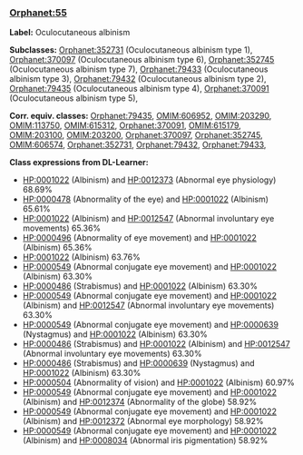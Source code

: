 
### [Orphanet:55](http://www.orpha.net/ORDO/Orphanet_55)
**Label:** Oculocutaneous albinism

**Subclasses:** [Orphanet:352731](http://www.orpha.net/ORDO/Orphanet_352731) (Oculocutaneous albinism type 1), [Orphanet:370097](http://www.orpha.net/ORDO/Orphanet_370097) (Oculocutaneous albinism type 6), [Orphanet:352745](http://www.orpha.net/ORDO/Orphanet_352745) (Oculocutaneous albinism type 7), [Orphanet:79433](http://www.orpha.net/ORDO/Orphanet_79433) (Oculocutaneous albinism type 3), [Orphanet:79432](http://www.orpha.net/ORDO/Orphanet_79432) (Oculocutaneous albinism type 2), [Orphanet:79435](http://www.orpha.net/ORDO/Orphanet_79435) (Oculocutaneous albinism type 4), [Orphanet:370091](http://www.orpha.net/ORDO/Orphanet_370091) (Oculocutaneous albinism type 5), 

**Corr. equiv. classes:** [Orphanet:79435](http://www.orpha.net/ORDO/Orphanet_79435), [OMIM:606952](http://purl.obolibrary.org/obo/OMIM_606952), [OMIM:203290](http://purl.obolibrary.org/obo/OMIM_203290), [OMIM:113750](http://purl.obolibrary.org/obo/OMIM_113750), [OMIM:615312](http://purl.obolibrary.org/obo/OMIM_615312), [Orphanet:370091](http://www.orpha.net/ORDO/Orphanet_370091), [OMIM:615179](http://purl.obolibrary.org/obo/OMIM_615179), [OMIM:203100](http://purl.obolibrary.org/obo/OMIM_203100), [OMIM:203200](http://purl.obolibrary.org/obo/OMIM_203200), [Orphanet:370097](http://www.orpha.net/ORDO/Orphanet_370097), [Orphanet:352745](http://www.orpha.net/ORDO/Orphanet_352745), [OMIM:606574](http://purl.obolibrary.org/obo/OMIM_606574), [Orphanet:352731](http://www.orpha.net/ORDO/Orphanet_352731), [Orphanet:79432](http://www.orpha.net/ORDO/Orphanet_79432), [Orphanet:79433](http://www.orpha.net/ORDO/Orphanet_79433), 

**Class expressions from DL-Learner:**

- [HP:0001022](http://purl.obolibrary.org/obo/HP_0001022) (Albinism) and [HP:0012373](http://purl.obolibrary.org/obo/HP_0012373) (Abnormal eye physiology) 68.69%
- [HP:0000478](http://purl.obolibrary.org/obo/HP_0000478) (Abnormality of the eye) and [HP:0001022](http://purl.obolibrary.org/obo/HP_0001022) (Albinism) 65.61%
- [HP:0001022](http://purl.obolibrary.org/obo/HP_0001022) (Albinism) and [HP:0012547](http://purl.obolibrary.org/obo/HP_0012547) (Abnormal involuntary eye movements) 65.36%
- [HP:0000496](http://purl.obolibrary.org/obo/HP_0000496) (Abnormality of eye movement) and [HP:0001022](http://purl.obolibrary.org/obo/HP_0001022) (Albinism) 65.36%
- [HP:0001022](http://purl.obolibrary.org/obo/HP_0001022) (Albinism) 63.76%
- [HP:0000549](http://purl.obolibrary.org/obo/HP_0000549) (Abnormal conjugate eye movement) and [HP:0001022](http://purl.obolibrary.org/obo/HP_0001022) (Albinism) 63.30%
- [HP:0000486](http://purl.obolibrary.org/obo/HP_0000486) (Strabismus) and [HP:0001022](http://purl.obolibrary.org/obo/HP_0001022) (Albinism) 63.30%
- [HP:0000549](http://purl.obolibrary.org/obo/HP_0000549) (Abnormal conjugate eye movement) and [HP:0001022](http://purl.obolibrary.org/obo/HP_0001022) (Albinism) and [HP:0012547](http://purl.obolibrary.org/obo/HP_0012547) (Abnormal involuntary eye movements) 63.30%
- [HP:0000549](http://purl.obolibrary.org/obo/HP_0000549) (Abnormal conjugate eye movement) and [HP:0000639](http://purl.obolibrary.org/obo/HP_0000639) (Nystagmus) and [HP:0001022](http://purl.obolibrary.org/obo/HP_0001022) (Albinism) 63.30%
- [HP:0000486](http://purl.obolibrary.org/obo/HP_0000486) (Strabismus) and [HP:0001022](http://purl.obolibrary.org/obo/HP_0001022) (Albinism) and [HP:0012547](http://purl.obolibrary.org/obo/HP_0012547) (Abnormal involuntary eye movements) 63.30%
- [HP:0000486](http://purl.obolibrary.org/obo/HP_0000486) (Strabismus) and [HP:0000639](http://purl.obolibrary.org/obo/HP_0000639) (Nystagmus) and [HP:0001022](http://purl.obolibrary.org/obo/HP_0001022) (Albinism) 63.30%
- [HP:0000504](http://purl.obolibrary.org/obo/HP_0000504) (Abnormality of vision) and [HP:0001022](http://purl.obolibrary.org/obo/HP_0001022) (Albinism) 60.97%
- [HP:0000549](http://purl.obolibrary.org/obo/HP_0000549) (Abnormal conjugate eye movement) and [HP:0001022](http://purl.obolibrary.org/obo/HP_0001022) (Albinism) and [HP:0012374](http://purl.obolibrary.org/obo/HP_0012374) (Abnormality of the globe) 58.92%
- [HP:0000549](http://purl.obolibrary.org/obo/HP_0000549) (Abnormal conjugate eye movement) and [HP:0001022](http://purl.obolibrary.org/obo/HP_0001022) (Albinism) and [HP:0012372](http://purl.obolibrary.org/obo/HP_0012372) (Abnormal eye morphology) 58.92%
- [HP:0000549](http://purl.obolibrary.org/obo/HP_0000549) (Abnormal conjugate eye movement) and [HP:0001022](http://purl.obolibrary.org/obo/HP_0001022) (Albinism) and [HP:0008034](http://purl.obolibrary.org/obo/HP_0008034) (Abnormal iris pigmentation) 58.92%


